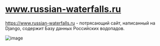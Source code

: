 # www.russian-waterfalls.ru
https://www.russian-waterfalls.ru - потрясающий сайт, написанный на Django, содержит Базу данных Российских водопадов.

![image](https://user-images.githubusercontent.com/87608167/225292483-b945d3c6-97fb-4647-8f41-34ffdeb21190.png)



